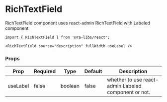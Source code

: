 # RichTextField

RichTextField component uses react-admin RichTextField with Labeled component

```tsx
import { RichTextField } from '@ra-libs/react';

<RichTextField source="description" fullWidth useLabel />
```

### Props

| Prop     | Required | Type    | Default | Description                                          |
| -------- | -------- | ------- | ------- | ---------------------------------------------------- |
| useLabel | false    | boolean | false   | whether to use react-admin Labeled component or not. |
